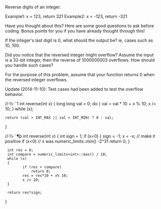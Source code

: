 Reverse digits of an integer.

Example1: x = 123, return 321
Example2: x = -123, return -321


Have you thought about this?
Here are some good questions to ask before coding. Bonus points for you if you have already thought through this!

If the integer's last digit is 0, what should the output be? ie, cases such as 10, 100.

Did you notice that the reversed integer might overflow? Assume the input is a 32-bit integer, 
then the reverse of 1000000003 overflows. How should you handle such cases?

For the purpose of this problem, assume that your function returns 0 when the reversed integer overflows.

Update (2014-11-10):
Test cases had been added to test the overflow behavior.



//·½·¨1
int reverse(int x) 
{
    long long val = 0;
    do 
    {
        val = val * 10 + x % 10;
        x /= 10;
    } while (x);

    return (val > INT_MAX || val < INT_MIN) ? 0 : val;
}


//·½·¨¶þ
int reverse(int x) 
{
     int sign = 1;
     if (x<0) 
	 {
            sign = -1;
            x = -x; // make it positive
            if (x<0) // x was numeric_limits<int>::min() -2^31
                return 0;
     }
        
     int res = 0;
     int compare = numeric_limits<int>::max() / 10;
     while (x) 
	 {
            if (res > compare)
                return 0;
            res = res*10 + x% 10;
            x /= 10;
     }

     return res*sign;
}


